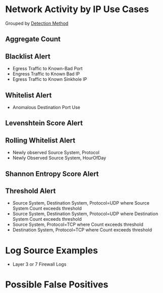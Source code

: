 # Network Activity by IP Use Cases

Grouped by [Detection Method](/Detection-Methods.md)


## Aggregate Count


## Blacklist Alert
- Egress Traffic to Known-Bad Port
- Engress Traffic to Known Bad IP
- Egress Traffic to Known Sinkhole IP


## Whitelist Alert
- Anomalous Destination Port Use

## Levenshtein Score Alert


## Rolling Whitelist Alert
- Newly observed Source System, Protocol
- Newly Observed Source System, HourOfDay


## Shannon Entropy Score Alert


## Threshold Alert
- Source System, Destination System, Protocol=UDP where Source System Count exceeds threshold
- Source System, Destination System, Protocol=UDP where Destination System Count exceeds threshold
- Source System, Protocol=TCP where Count exceeds threshold
- Destination System, Protocol=TCP where Count exceeds threshold


# Log Source Examples
- Layer 3 or 7 Firewall Logs


# Possible False Positives
